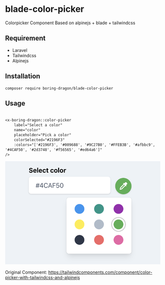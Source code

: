 # blade-color-picker

Colorpicker Component Based on alpinejs + blade + tailwindcss

## Requirement

- Laravel
- Tailwindcss
- Alpinejs

## Installation

```
composer require boring-dragon/blade-color-picker
```

## Usage

```blade

<x-boring-dragon::color-picker
    label="Select a color"
    name="color"
    placeholder="Pick a color"
    colorSelected="#2196F3"
    :colors="['#2196F3', '#009688', '#9C27B0', '#FFEB3B', '#afbbc9', '#4CAF50', '#2d3748', '#f56565', '#ed64a6']"
/>

```

![preview](preview.png)

Original Component: https://tailwindcomponents.com/component/color-picker-with-tailwindcss-and-alpinejs
